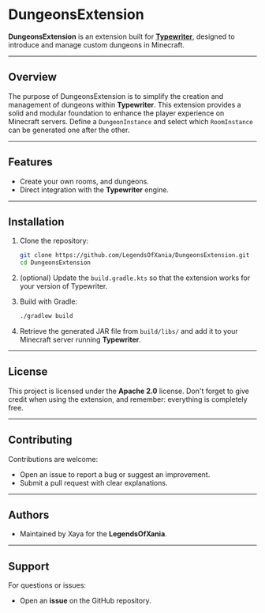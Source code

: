 # DungeonsExtension

**DungeonsExtension** is an extension built for [**Typewriter**](https://docs.typewritermc.com), designed to introduce and manage custom dungeons in Minecraft.

---

## Overview

The purpose of DungeonsExtension is to simplify the creation and management of dungeons within **Typewriter**. This extension provides a solid and modular foundation to enhance the player experience on Minecraft servers. Define a `DungeonInstance` and select which `RoomInstance` can be generated one after the other.

---

## Features

* Create your own rooms, and dungeons.
* Direct integration with the **Typewriter** engine.

---

## Installation

1. Clone the repository:

   ```bash
   git clone https://github.com/LegendsOfXania/DungeonsExtension.git
   cd DungeonsExtension
   ```

2. (optional) Update the `build.gradle.kts` so that the extension works for your version of Typewriter.

3. Build with Gradle:

   ```bash
   ./gradlew build
   ```

4. Retrieve the generated JAR file from `build/libs/` and add it to your Minecraft server running **Typewriter**.

---

## License

This project is licensed under the **Apache 2.0** license.
Don't forget to give credit when using the extension, and remember: everything is completely free.

---

## Contributing

Contributions are welcome:

* Open an issue to report a bug or suggest an improvement.
* Submit a pull request with clear explanations.

---

## Authors

* Maintained by Xaya for the **LegendsOfXania**.

---

## Support

For questions or issues:

* Open an **issue** on the GitHub repository.
